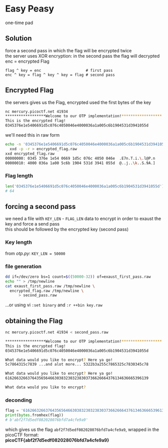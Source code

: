 # Easy Peasy
one-time pad
## Solution
force a second pass in which the flag will be encrypted twice  
the server uses XOR encryption: in the second pass the flag will decrypted
enc = encrypted Flag
```
flag ^ key = enc                    # first pass
enc ^ key = flag ^ key ^ key = flag # second pass
```
##  Encrypted Flag
the servers gives us the Flag, encrypted used the first bytes of the key
```bash
nc mercury.picoctf.net 41934
******************Welcome to our OTP implementation!******************
This is the encrypted flag!
0345376e1e5406691d5c076c4050046e4000036a1a005c6b1904531d3941055d
```
we'll need this in raw form
```bash
echo -n '0345376e1e5406691d5c076c4050046e4000036a1a005c6b1904531d3941055d' | \
  xxd -p -r > encrypted_flag.raw
xxd encrypted_flag.raw
00000000: 0345 376e 1e54 0669 1d5c 076c 4050 046e  .E7n.T.i.\.l@P.n
00000010: 4000 036a 1a00 5c6b 1904 531d 3941 055d  @..j..\k..S.9A.]
```
### Flag length
```python
len('0345376e1e5406691d5c076c4050046e4000036a1a005c6b1904531d3941055d')
# 64
```
## forcing a second pass
we need a file with `KEY_LEN` - `FLAG_LEN` data to encrypt in order to exaust the
key and force a send pass  
this should be followed by the encrypted key (second pass)
### Key length
from _otp.py_: `KEY_LEN = 50000`
### file generation
```bash
dd if=/dev/zero bs=1 count=$((50000-32)) of=exaust_first_pass.raw
echo "" > /tmp/newline
cat exaust_first_pass.raw /tmp/newline \
  encrypted_flag.raw /tmp/newline \
      > second_pass.raw
```
...or using vi `:set binary` and `:r ++bin key.raw`
## obtaining the Flag
```bash
nc mercury.picoctf.net 41934 < second_pass.raw

******************Welcome to our OTP implementation!******************
This is the encrypted flag!
0345376e1e5406691d5c076c4050046e4000036a1a005c6b1904531d3941055d

What data would you like to encrypt? Here ya go!
5c7864315c7839 ...and alot more... 5322b3a255c7865325c7830345c78

What data would you like to encrypt? Here ya go!
6162663266376435656466303832303238303736626664376134636665396139

What data would you like to encrypt?
```

### deconding
```python
flag = '6162663266376435656466303832303238303736626664376134636665396139'
print(bytes.fromhex(flag))
# b'abf2f7d5edf082028076bfd7a4cfe9a9'
```
which gives us the flag `abf2f7d5edf082028076bfd7a4cfe9a9`, wrapped in the picoCTF format:  
**picoCTF{abf2f7d5edf082028076bfd7a4cfe9a9}**

